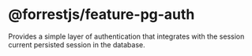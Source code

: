 # @forrestjs/feature-pg-auth

Provides a simple layer of authentication that integrates with the session current
persisted session in the database.


